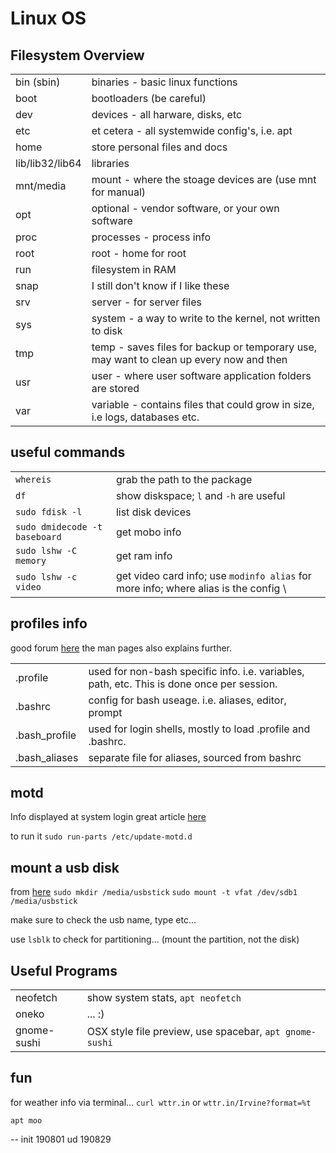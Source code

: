 Linux OS
=======

Filesystem Overview 
---------

|||
|-|-|
| bin (sbin) | binaries - basic linux functions |
| boot | bootloaders (be careful) |
| dev | devices - all harware, disks, etc |
| etc | et cetera - all systemwide config's, i.e. apt |
| home | store personal files and docs |
| lib/lib32/lib64 | libraries |
| mnt/media | mount - where the stoage devices are (use mnt for manual) |
| opt | optional - vendor software, or your own software |
| proc | processes - process info |
| root | root - home for root |
| run | filesystem in RAM |
| snap | I still don't know if I like these |
| srv | server - for server files |
| sys | system - a way to write to the kernel, not written to disk |
| tmp | temp - saves files for backup or temporary use, may want to clean up every now and then |
| usr | user - where user software application folders are stored |   
| var | variable - contains files that could grow in size, i.e logs, databases etc. |



useful commands
---------

|||
|-|-|
| `whereis` | grab the path to the package |
| `df` | show diskspace; `l` and `-h` are useful |
| `sudo fdisk -l` | list disk devices |
| `sudo dmidecode -t baseboard` | get mobo info |
| `sudo lshw -C memory` | get ram info |
| `sudo lshw -c video` | get video card info; use `modinfo alias` for more info; where alias is the config \



profiles info
---------

good forum [here](https://serverfault.com/questions/261802/what-are-the-functional-differences-between-profile-bash-profile-and-bashrc)
the man pages also explains further. 

|||
|-|-|
|.profile | used for non-bash specific info. i.e. variables, path, etc. This is done once per session. |
| .bashrc | config for bash useage. i.e. aliases, editor, prompt |
| .bash_profile | used for login shells, mostly to load .profile and .bashrc.  |
|.bash_aliases| separate file for aliases, sourced from bashrc |
 

motd
---------
Info displayed at system login
great article [here](https://devtidbits.com/2015/11/30/add-to-and-change-ubuntus-motd/)

to run it `sudo run-parts /etc/update-motd.d`



mount a usb disk
---------

from [here](https://askubuntu.com/questions/285539/detect-and-mount-devices)
`sudo mkdir /media/usbstick`
`sudo mount -t vfat /dev/sdb1 /media/usbstick`

make sure to check the usb name, type etc...

use `lsblk` to check for partitioning... (mount the partition, not the disk)



Useful Programs
---------

|||
|-|-|
| neofetch | show system stats, `apt neofetch` |
| oneko | ... :)  |
| gnome-sushi | OSX style file preview, use spacebar, `apt gnome-sushi`|


fun
---------
for weather info via terminal...
`curl wttr.in` or `wttr.in/Irvine?format=%t`

`apt moo`

--
init 190801
ud 190829